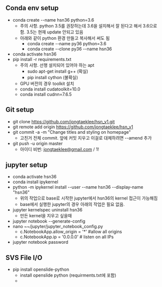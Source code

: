 ## Conda env setup
- conda create --name hsn36 python=3.6
  - 주의 사항. python 3.5를 권장하는데 3.6을 설치해서 잘 된다고 해서 3.6으로 함. 3.5는 현재 update 안되고 있음
  - 아래와 같이 python 환경 만들고 복사해서 써도 됨
    - conda create --name py36 python=3.6
    - conda create --clone py36 --name hsn36
- conda activate hsn36
- pip install -r requirements.txt
  - 주의 사항. 선행 설치되어 있어야 하는 apt
    - sudo apt-get install g++ (확실)
    - pip install cython (불확실)
  - GPU 버전의 경우 toolkit 설치
  - conda install cudatoolkit=10.0
  - conda install cudnn=7.6.5

## Git setup
- git clone https://github.com/jongtaeklee/hsn_v1.git
- git remote add origin https://github.com/jongtaeklee/hsn_v1
- git commit -a -m "Change titles and styling on homepage"
  - 고친거 전체 commit. 앞에 커밋 지우고 이걸로 대체하려면 --amend 추가
- git push -u origin master
  - 아이디 비번: jongtaeklee@gmail.com / 1!

## jupyter setup
- conda activate hsn36
- conda install ipykernel 
- python -m ipykernel install --user --name hsn36 --display-name "hsn36"
  - 위의 작업으로 base로 시작한 jupyter에서 hsn36의 kernel 접근이 가능해짐
  - base에서 실행한 jupyter의 경우 아래의 작업은 필요 없음.
- jupyter kernelspec uninstall hsn36
  - 만든 kernel을 지우고 싶을때
- jupyter notebook --generate-config
- nano ~~/jupyter/jupyter_notebook_config.py
  - c.NotebookApp.allow_origin = '*' #allow all origins
  - c.NotebookApp.ip = '0.0.0.0' # listen on all IPs
- jupyter notebook password

## SVS File I/O
- pip install openslide-python
  - install openslide python (requirments.txt에 포함)
  - 